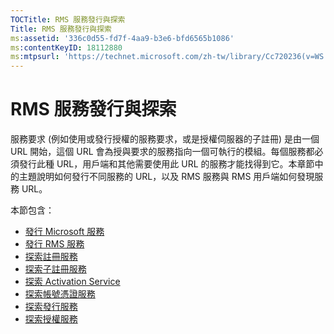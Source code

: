 ```yaml
---
TOCTitle: RMS 服務發行與探索
Title: RMS 服務發行與探索
ms:assetid: '336c0d55-fd7f-4aa9-b3e6-bfd6565b1086'
ms:contentKeyID: 18112880
ms:mtpsurl: 'https://technet.microsoft.com/zh-tw/library/Cc720236(v=WS.10)'
---
```


RMS 服務發行與探索
==================

服務要求 (例如使用或發行授權的服務要求，或是授權伺服器的子註冊) 是由一個 URL 開始，這個 URL 會為授與要求的服務指向一個可執行的模組。每個服務都必須發行此種 URL，用戶端和其他需要使用此 URL 的服務才能找得到它。本章節中的主題說明如何發行不同服務的 URL，以及 RMS 服務與 RMS 用戶端如何發現服務 URL。

本節包含：

-   [發行 Microsoft 服務](https://technet.microsoft.com/7ee8cb4d-1b46-48be-8a4c-5ff6a458231a)
-   [發行 RMS 服務](https://technet.microsoft.com/3cca9325-6bd3-49ad-aa3f-e0693205d3f4)
-   [探索註冊服務](https://technet.microsoft.com/bbeb00bd-04e0-4df6-8615-76aa8125b620)
-   [探索子註冊服務](https://technet.microsoft.com/b159953a-af38-4a9e-8c87-1aff5fb4e366)
-   [探索 Activation Service](https://technet.microsoft.com/e178d81b-b35c-4958-87ef-e077e2204b32)
-   [探索帳號憑證服務](https://technet.microsoft.com/293a2f91-4712-45ec-8b74-7533f4144cbd)
-   [探索發行服務](https://technet.microsoft.com/5d500841-a202-4865-b5d2-d0775d4e1bbc)
-   [探索授權服務](https://technet.microsoft.com/4eabbb76-b359-443a-b737-098c5659e9c6)
